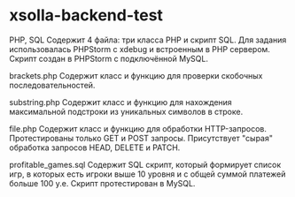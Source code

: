 # xsolla-backend-test
PHP, SQL
Содержит 4 файла: три класса PHP и скрипт SQL.
Для задания использовалась PHPStorm с xdebug и встроенным в PHP сервером.
Скрипт создан в PHPStorm с подключённой MySQL.

brackets.php 
Содержит класс и функцию для проверки скобочных последовательностей.

substring.php 
Содержит класс и функцию для нахождения максимальной подстроки из уникальных символов в строке.

file.php 
Содержит класс и функцию для обработки HTTP-запросов. 
Протестированы только GET и POST запросы. Присутствует "сырая" обработка запросов HEAD, DELETE и PATCH.

profitable_games.sql
Содержит SQL скрипт, который формирует список игр, в которых есть игроки выше 10 уровня и с общей суммой платежей больше 100 у.е.
Скрипт протестирован в MySQL.
